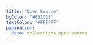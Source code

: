 ```yaml
---
title: "Open Source"
bgColor: "#051C28"
textColor: "#FFFFFF"
pagination:
  data: collections.open-source
---
```

